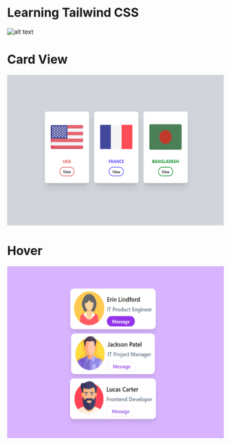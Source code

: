 # Learning Tailwind CSS

![alt text](https://miro.medium.com/v2/resize:fit:644/1*d7Xs5RnaqcQtKzbNrAOAYA.png)

# Card View

<p align="center">
  <img width="600" height="350" src="https://github.com/hasibulhasannirob/Tailwind-CSS/blob/main/Screenshots/cardView.PNG?raw=true">
</p>

# Hover

<p align="center">
  <img width="600" height="400" src="https://github.com/hasibulhasannirob/Tailwind-CSS/blob/main/Screenshots/hover.gif?raw=true">
</p>
